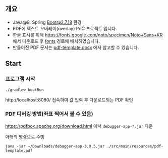 ## 개요

- Java@8, Spring Boot@2.7.18 환경
- PDF에 텍스트 오버레이(overlay) PoC 프로젝트 입니다.
- 한글 표시를 위해 https://fonts.google.com/noto/specimen/Noto+Sans+KR 에서 다운로드 후 [fonts](./src/main/resources/fonts) 경로에
  배치하였습니다.
- 만들어진 PDF 문서는 [pdf-template.docx](./src/main/resources/pdf-template.docx) 에서 참고할 수 있습니다.

## Start

### 프로그램 시작

```shell
./gradlew bootRun
```
http://localhost:8080/ 접속하여 값 입력 후 다운로드되는 PDF 확인

### PDF 디버깅 방법(좌표 찍어서 볼 수 있음)

https://pdfbox.apache.org/download.html 에서 `debugger-app-*.jar` 다운

아래의 명령으로 수행

```shell
java -jar ~/Downloads/debugger-app-3.0.5.jar ./src/main/resources/pdf-template.pdf
```